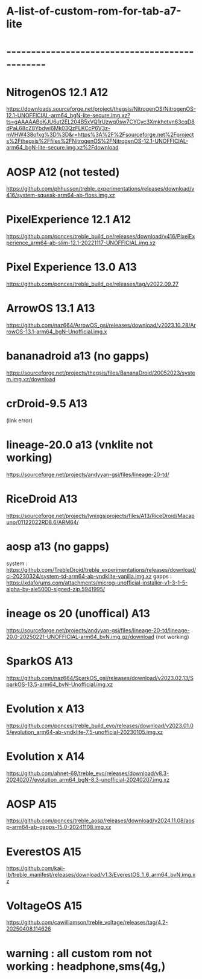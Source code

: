 # A-list-of-custom-rom-for-tab-a7-lite
# ----------------------------------------------
# NitrogenOS 12.1 A12
https://downloads.sourceforge.net/project/thegsis/NitrogenOS/NitrogenOS-12.1-UNOFFICIAL-arm64_bgN-lite-secure.img.xz?ts=gAAAAABoKJU6ut2EL204B5xVQ1rUzwq0sw7CYCyc3Xmkhetvn63cqD8dPaL68cZ8Ybdwj6Mk03QzFLKCcP6V3z-mVHW438ofxg%3D%3D&r=https%3A%2F%2Fsourceforge.net%2Fprojects%2Fthegsis%2Ffiles%2FNitrogenOS%2FNitrogenOS-12.1-UNOFFICIAL-arm64_bgN-lite-secure.img.xz%2Fdownload
# AOSP A12 (not tested)
https://github.com/phhusson/treble_experimentations/releases/download/v416/system-squeak-arm64-ab-floss.img.xz 
# PixelExperience 12.1 A12
https://github.com/ponces/treble_build_pe/releases/download/v416/PixelExperience_arm64-ab-slim-12.1-20221117-UNOFFICIAL.img.xz
# Pixel Experience 13.0 A13
https://github.com/ponces/treble_build_pe/releases/tag/v2022.09.27
# ArrowOS 13.1 A13
https://github.com/naz664/ArrowOS_gsi/releases/download/v2023.10.28/ArrowOS-13.1-arm64_bgN-Unofficial.img.x
# bananadroid a13 (no gapps)
https://sourceforge.net/projects/thegsis/files/BananaDroid/20052023/system.img.xz/download
# crDroid-9.5 A13 
 (link error)
# lineage-20.0 a13 (vnklite not working)
  https://sourceforge.net/projects/andyyan-gsi/files/lineage-20-td/
# RiceDroid A13
 https://sourceforge.net/projects/lynixgsiprojects/files/A13/RiceDroid/Macapuno/01122022RD8.6/ARM64/
# aosp a13 (no gapps)
system : https://github.com/TrebleDroid/treble_experimentations/releases/download/ci-20230324/system-td-arm64-ab-vndklite-vanilla.img.xz
gapps : https://xdaforums.com/attachments/microg-unofficial-installer-v1-3-1-5-alpha-by-ale5000-signed-zip.5941995/
# ineage os 20 (unoffical) A13 
https://sourceforge.net/projects/andyyan-gsi/files/lineage-20-td/lineage-20.0-20250221-UNOFFICIAL-arm64_bvN.img.gz/download  (not working)
# SparkOS A13
https://github.com/naz664/SparkOS_gsi/releases/download/v2023.02.13/SparkOS-13.5-arm64_bvN-Unofficial.img.xz
# Evolution x A13
https://github.com/ponces/treble_build_evo/releases/download/v2023.01.05/evolution_arm64-ab-vndklite-7.5-unofficial-20230105.img.xz
# Evolution x A14
https://github.com/ahnet-69/treble_evo/releases/download/v8.3-20240207/evolution_arm64_bgN-8.3-unofficial-20240207.img.xz
# AOSP A15
https://github.com/ponces/treble_aosp/releases/download/v2024.11.08/aosp-arm64-ab-gapps-15.0-20241108.img.xz
# EverestOS A15
https://github.com/kaii-lb/treble_manifest/releases/download/v1.3/EverestOS_1_6_arm64_bvN.img.xz
# VoltageOS A15
https://github.com/cawilliamson/treble_voltage/releases/tag/4.2-20250408.114626

# warning : all custom rom not working : headphone,sms(4g,)
